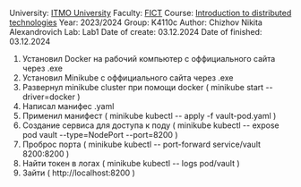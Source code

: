 University: [ITMO University](https://itmo.ru/ru/)
Faculty: [FICT](https://fict.itmo.ru)
Course: [Introduction to distributed technologies](https://github.com/itmo-ict-faculty/introduction-to-distributed-technologies)
Year: 2023/2024
Group: K4110c
Author: Chizhov Nikita Alexandrovich
Lab: Lab1
Date of create: 03.12.2024
Date of finished: 03.12.2024

1. Установил Docker на рабочий компьютер с оффициального сайта через .exe
2. Установил Minikube с оффициального сайта через .exe
3. Развернул minikube cluster при помощи docker ( minikube start --driver=docker )
4. Написал манифес .yaml
5. Применил манифест ( minikube kubectl -- apply -f vault-pod.yaml )
6. Создание сервиса для доступа к поду ( minikube kubectl -- expose pod vault --type=NodePort --port=8200 )
7. Проброс порта ( minikube kubectl -- port-forward service/vault 8200:8200 )
8. Найти токен в логах ( minikube kubectl -- logs pod/vault )
9. Зайти ( http://localhost:8200 )

